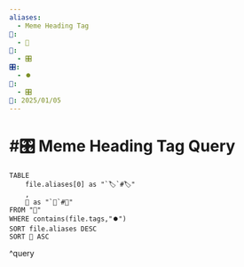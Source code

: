 ```yaml
---
aliases:
  - Meme Heading Tag
📁:
  - 🔢
🔢:
  - 🎛️
🎛️:
  - ⏺️
🔀:
  - 🎛️
📅: 2025/01/05
---
```

# #🎛️ Meme Heading Tag Query

```dataview
TABLE 
	file.aliases[0] as "`🏷️`#🏷️"
	,
	📁 as "`📁`#📁"
FROM "📁"
WHERE contains(file.tags,"⏺️")
SORT file.aliases DESC
SORT 📁 ASC
```

^query
